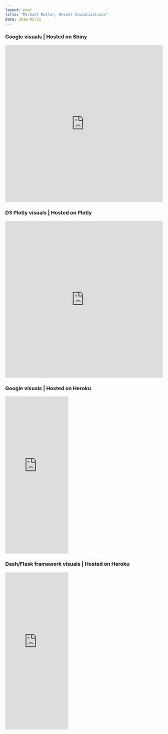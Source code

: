 ```yaml
---
layout: post
title: "Michael Muller, Recent Visualizations"
date: 2018-05-21
---
```


<h3>Google visuals | Hosted on Shiny</h3>
<iframe src="https://parastyle.shinyapps.io/national_vs_state/"
        height="500" width="100%"
        scrolling="no" seamless="seamless"
        frameBorder="0"
        align="center"></iframe>
<h3>D3 Plotly visuals | Hosted on Plotly</h3>
<iframe src="https://plot.ly/~parastyle/4.embed"
        height="500" width="100%"
        scrolling="no" seamless="seamless"
        frameBorder="0"
        align="center"></iframe>
<h3>Google visuals | Hosted on Heroku</h3>
<iframe src="https://data-viz-dash-app-pres.herokuapp.com/"
        height="500" width="40%"
        scrolling="no" seamless="seamless"
        frameBorder="0"
        align="center"></iframe>
<h3>Dash/Flask framework visuals | Hosted on Heroku</h3>
<iframe src="https://line-graph-app.herokuapp.com/"
        height="500" width="40%"
        scrolling="no" seamless="seamless"
        frameBorder="0"
        align="center"></iframe>

